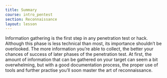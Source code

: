 ```yaml
---
title: Summary
course: intro_pentest
section: Reconnaissance
layout: lesson
---
```


Information gathering is the first step in any penetration test or hack.
Although this phase is less technical than most, its importance shouldn’t be
overlooked. The more information you’re able to collect, the better your chances
of success of later phases of the penetration test. At first, the amount of
information that can be gathered on your target can seem a bit overwhelming, but
with a good documentation process, the proper use of tools and further practise
you’ll soon master the art of reconnaissance.
